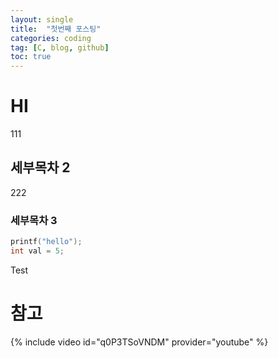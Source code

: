 ```yaml
---
layout: single
title:  "첫번째 포스팅"
categories: coding
tag: [C, blog, github]
toc: true
---
```

# HI
111
## 세부목차 2
222
### 세부목차 3
```c
printf("hello");
int val = 5;
```

Test
# 참고
{% include video id="q0P3TSoVNDM" provider="youtube" %}



